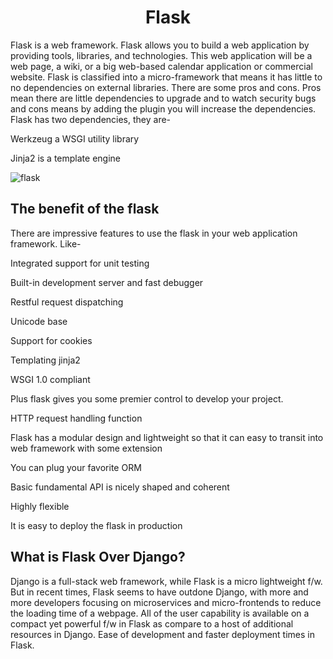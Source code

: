 <h1 align="center">Flask</h1>

Flask is a web framework. Flask allows you to build a web application by providing tools, libraries, and technologies. This web application will be a web page, a wiki, or a big web-based calendar application or commercial website. Flask is classified into a micro-framework that means it has little to no dependencies on external libraries. There are some pros and cons. Pros mean there are little dependencies to upgrade and to watch security bugs and cons means by adding the plugin you will increase the dependencies. Flask has two dependencies, they are-

Werkzeug a WSGI utility library

Jinja2 is a template engine

![flask](https://miro.medium.com/max/480/1*MCpM5idqhNRjoWCfb_60OA.png)

## The benefit of the flask

There are impressive features to use the flask in your web application framework. Like-

Integrated support for unit testing

Built-in development server and fast debugger

Restful request dispatching

Unicode base

Support for cookies

Templating jinja2

WSGI 1.0 compliant

Plus flask gives you some premier control to develop your project.

HTTP request handling function

Flask has a modular design and lightweight so that it can easy to transit into web framework with some extension

You can plug your favorite ORM

Basic fundamental API is nicely shaped and coherent

Highly flexible

It is easy to deploy the flask in production


## What is Flask Over Django?

Django is a full-stack web framework, while Flask is a micro lightweight f/w. But in recent times, Flask seems to have outdone Django, with more and more developers focusing on microservices and micro-frontends to reduce the loading time of a webpage. All of the user capability is available on a compact yet powerful f/w in Flask as compare to a host of additional resources in Django. Ease of development and faster deployment times in Flask.
